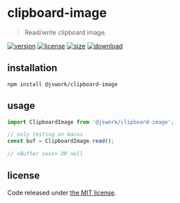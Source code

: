 # clipboard-image
> Read/write clipboard image.

[![version][version-image]][version-url]
[![license][license-image]][license-url]
[![size][size-image]][size-url]
[![download][download-image]][download-url]

## installation
```shell
npm install @jswork/clipboard-image
```

## usage
```js
import ClipboardImage from '@jswork/clipboard-image';

// only testing on macos
const buf = ClipboardImage.read();

// <Buffer xxxx> OR null
```

## license
Code released under [the MIT license](https://github.com/afeiship/clipboard-image/blob/master/LICENSE.txt).

[version-image]: https://img.shields.io/npm/v/@jswork/clipboard-image
[version-url]: https://npmjs.org/package/@jswork/clipboard-image

[license-image]: https://img.shields.io/npm/l/@jswork/clipboard-image
[license-url]: https://github.com/afeiship/clipboard-image/blob/master/LICENSE.txt

[size-image]: https://img.shields.io/bundlephobia/minzip/@jswork/clipboard-image
[size-url]: https://github.com/afeiship/clipboard-image/blob/master/dist/clipboard-image.min.js

[download-image]: https://img.shields.io/npm/dm/@jswork/clipboard-image
[download-url]: https://www.npmjs.com/package/@jswork/clipboard-image
